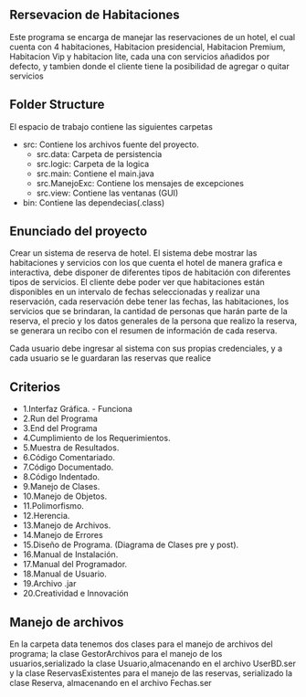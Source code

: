## Rersevacion de Habitaciones

Este programa se encarga de manejar las reservaciones de un hotel, el cual cuenta con 4 habitaciones, Habitacion presidencial, Habitacion Premium, Habitacion Vip y habitacion lite, cada una con servicios añadidos por defecto, y tambien donde el cliente tiene la posibilidad de agregar o quitar servicios

## Folder Structure

El espacio de trabajo contiene las siguientes carpetas
- src: Contiene los archivos fuente del proyecto.
  - src.data: Carpeta de persistencia
  - src.logic: Carpeta de la logica
  - src.main: Contiene el main.java
  - src.ManejoExc: Contiene los mensajes de excepciones
  - src.view: Contiene las ventanas (GUI)
- bin: Contiene las dependecias(.class)

## Enunciado del proyecto

Crear un sistema de reserva de hotel. El sistema debe mostrar las habitaciones y servicios 
con los que cuenta el hotel de manera grafica e interactiva, debe disponer de diferentes 
tipos de habitación con diferentes tipos de servicios. El cliente debe poder ver que 
habitaciones están disponibles en un intervalo de fechas seleccionadas y realizar una 
reservación, cada reservación debe tener las fechas, las habitaciones, los servicios que se 
brindaran, la cantidad de personas que harán parte de la reserva, el precio y los datos 
generales de la persona que realizo la reserva, se generara un recibo con el resumen de 
información de cada reserva.

Cada usuario debe ingresar al sistema con sus propias credenciales, y a cada usuario se le 
guardaran las reservas que realice

## Criterios

- 1.Interfaz Gráfica. - Funciona
- 2.Run del Programa  
- 3.End del Programa
- 4.Cumplimiento de los Requerimientos.
- 5.Muestra de Resultados.
- 6.Código Comentariado.
- 7.Código Documentado.
- 8.Código Indentado.
- 9.Manejo de Clases.
- 10.Manejo de Objetos.
- 11.Polimorfismo.
- 12.Herencia.
- 13.Manejo de Archivos.
- 14.Manejo de Errores 
- 15.Diseño de Programa. (Diagrama de Clases pre y post).
- 16.Manual de Instalación.
- 17.Manual del Programador.
- 18.Manual de Usuario.
- 19.Archivo .jar
- 20.Creatividad e Innovación

## Manejo de archivos 

En la carpeta data tenemos dos clases para el manejo de archivos del programa; la clase GestorArchivos para el manejo de los usuarios,serializado la clase Usuario,almacenando en el archivo UserBD.ser y la clase ReservasExistentes para el manejo de las reservas, serializado la clase Reserva, almacenando en el archivo Fechas.ser

